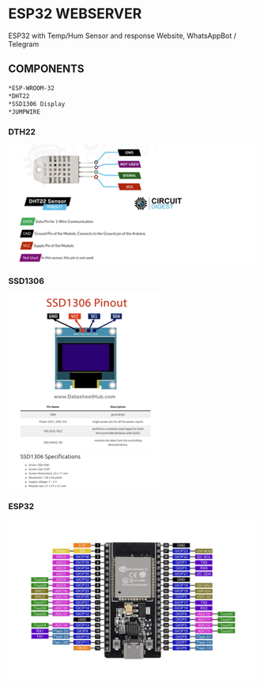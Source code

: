# ESP32 WEBSERVER
ESP32 with Temp/Hum Sensor and response Website, WhatsAppBot / Telegram

## COMPONENTS
    *ESP-WROOM-32
    *DHT22
    *SSD1306 Display
    *JUMPWIRE

### DTH22
![img](/img/dht22.png "DHT22 PINOUT")

### SSD1306
![img](/img/ssd1306.png "SSD1306 I2C PINOUT")

### ESP32
![img](/img/esp32.png "ESP32 PINOUT")